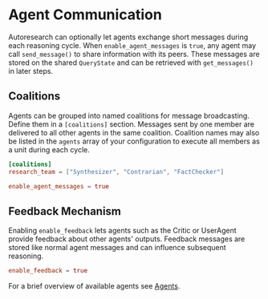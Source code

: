 # Agent Communication

Autoresearch can optionally let agents exchange short messages during each reasoning cycle.
When `enable_agent_messages` is `true`, any agent may call `send_message()` to
share information with its peers. These messages are stored on the shared
`QueryState` and can be retrieved with `get_messages()` in later steps.

## Coalitions

Agents can be grouped into named coalitions for message broadcasting. Define
them in a `[coalitions]` section. Messages sent by one member are delivered to
all other agents in the same coalition.
Coalition names may also be listed in the `agents` array of your configuration
to execute all members as a unit during each cycle.

```toml
[coalitions]
research_team = ["Synthesizer", "Contrarian", "FactChecker"]

enable_agent_messages = true
```

## Feedback Mechanism

Enabling `enable_feedback` lets agents such as the Critic or UserAgent provide
feedback about other agents' outputs. Feedback messages are stored like normal
agent messages and can influence subsequent reasoning.

```toml
enable_feedback = true
```

For a brief overview of available agents see [Agents](agents.md).
